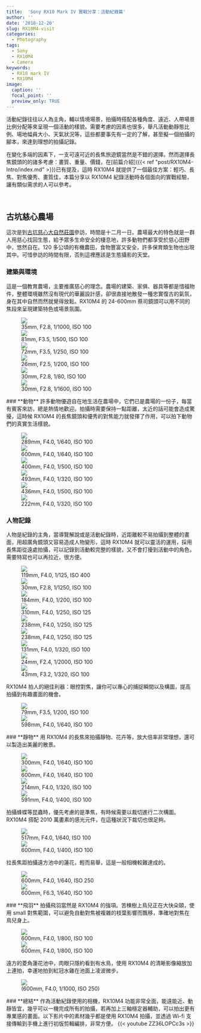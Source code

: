 ```yaml
---
title:  'Sony RX10 Mark IV 實戰分享：活動紀錄篇' 
author: ''
date: '2018-12-20'
slug: RX10M4-visit
categories:
  - Photography
tags:
  - Sony
  - RX10M4
  - Camera
keywords:
  - RX10 mark IV
  - RX10M4
image:
  caption: ''
  focal_point: ''
  preview_only: TRUE
---
```

活動紀錄往往以人為主角，輔以情境場景，拍攝時搭配各種角度、遠近、人帶場景比例分配等來呈現一個活動的樣貌。需要考慮的因素也很多，舉凡活動動靜態比例、場地幅員大小、天氣狀況等，這些都要事先有一定的了解，甚至擬一個拍攝的腳本，來達到理想的拍攝記錄。

在變化多端的因素下，一支可遠可近的長焦旅遊鏡當然是不錯的選擇。然而選擇長焦鏡頭的的諸多考慮：畫質、重量、價錢，在[前篇介紹]({{< ref "post/RX10M4-Intro/index.md" >}})已有提及，這時 RX10M4 就提供了一個最佳方案：輕巧、長焦、對焦優秀、畫質佳，本篇分享以 RX10M4 紀錄活動時各個面向的實戰經驗，讓有類似需求的人可以參考。

<br />

## **古坑慈心農場**

這次是到[古坑慈心大自然莊園](https://www.facebook.com/ORGANIC.FARM151/?rf=559412750742704)參訪，時間是十二月一日。農場最大的特色就是一群人用慈心找回生態，給予眾多生命安全的棲息地，許多動物們都享受於慈心田野中，悠然自在。120 多公頃的有機農田，食物豐富又安全，許多保育類生物也出現其中。可惜參訪的時間有限，否則這裡應該是生態攝影的天堂。

### **建築與環境**
這是一個教育農場，主要推廣慈心的理念。農場的建築、家俱、器具等都是惜福物件，整體環境雖然沒有現代的華麗設計感，卻很直接地散發一種忠實復古的氣氛，身在其中自然而然就覺得放鬆。RX10M4 的 24-600mm 蔡司鏡頭可以用不同的焦段來呈現建築特色或場景氛圍。
<figure>  
<img src="farm-1.jpg"><figcaption>35mm, F2.8, 1/1000, ISO 100</figcaption>
<img src="farm-2.jpg"><figcaption>81mm, F3.5, 1/500, ISO 100</figcaption>
<img src="farm-3.jpg"><figcaption>72mm, F3.5, 1/250, ISO 100</figcaption>
<img src="farm-4.jpg"><figcaption>26mm, F2.5, 1/200, ISO 100</figcaption>
<img src="farm-5.jpg"><figcaption>30mm, F2.8, 1/80, ISO 100</figcaption>
<img src="farm-6.jpg"><figcaption>30mm, F2.8, 1/1600, ISO 100</figcaption>
</figure>
### **動物**
許多動物優遊自在地生活在農場中，它們已是農場的一份子，每當有賓客來訪，總是熱情地歡迎。拍攝時需要保持一點距離，太近的話可能會造成驚擾，這時候 RX10M4 的長焦鏡頭和優秀的對焦能力就發揮了作用，可以拍下動物們的真實生活樣貌。
<figure>  
<img src="animals-1.jpg"><figcaption>289mm, F4.0, 1/640, ISO 100</figcaption>
<img src="animals-2.jpg"><figcaption>600mm, F4.0, 1/640, ISO 100</figcaption>
<img src="animals-3.jpg"><figcaption>400mm, F4.0, 1/500, ISO 100</figcaption>
<img src="animals-4.jpg"><figcaption>493mm, F4.0, 1/320, ISO 100</figcaption>
<img src="animals-5.jpg"><figcaption>436mm, F4.0, 1/500, ISO 100</figcaption>
<img src="animals-6.jpg"><figcaption>222mm, F4.0, 1/320, ISO 100</figcaption>
</figure>

### **人物記錄**
人物是紀錄的主角，當導覽解說或是活動紀錄時，近距離較不易拍攝到整體的畫面，用超廣角鏡頭又容易造成人物變形，這時 RX10M4 就可以靈活的運用，採用長焦距從遠處拍攝，可以記錄到活動較完整的樣貌，又不會打擾到活動中的角色，需要特寫也可以再拉近，很方便。
<figure>  
<img src="action-1.jpg"><figcaption>119mm, F4.0, 1/125, ISO 400</figcaption>
<img src="action-2.jpg"><figcaption>30mm, F2.8, 1/1250, ISO 100</figcaption>
<img src="action-3.jpg"><figcaption>184mm, F4.0, 1/200, ISO 100</figcaption>
<img src="action-4.jpg"><figcaption>310mm, F4.0, 1/250, ISO 125</figcaption>
<img src="action-5.jpg"><figcaption>238mm, F4.0, 1/250, ISO 125</figcaption>
<img src="action-6.jpg"><figcaption>238mm, F4.0, 1/250, ISO 125</figcaption>
<img src="action-7.jpg"><figcaption>131mm, F4.0, 1/320, ISO 100</figcaption>
<img src="action-8.jpg"><figcaption>24mm, F2.4, 1/2000, ISO 100</figcaption>
<img src="action-9.jpg"><figcaption>43mm, F3.2, 1/320, ISO 100</figcaption>
</figure>

RX10M4 拍人的絕佳利器：眼控對焦，讓你可以專心的捕捉瞬間以及構圖，提高拍攝到有趣畫面的機會。
<figure>  
<img src="eye-af-1.jpg"><figcaption>79mm, F3.5, 1/200, ISO 100</figcaption>
<img src="eye-af-2.jpg"><figcaption>598mm, F4.0, 1/640, ISO 100</figcaption>
</figure>
### **靜物**
用 RX10M4 的長焦來拍攝靜物、花卉等，放大倍率非常理想，還可以製造出美麗的散景。
<figure>  
<img src="flower-1.jpg"><figcaption>300mm, F4.0, 1/640, ISO 100</figcaption>
<img src="flower-2.jpg"><figcaption>600mm, F4.0, 1/640, ISO 100</figcaption>
<img src="flower-3.jpg"><figcaption>214mm, F4.0, 1/320, ISO 100</figcaption>
<img src="flower-4.jpg"><figcaption>591mm, F4.0, 1/400, ISO 100</figcaption>
</figure>
拍攝蜂蝶等昆蟲時，優先考慮的是準焦，有時候需要以裁切進行二次構圖。 RX10M4 搭配 2010 萬畫素的感光元件，在這種狀況下裁切也很足夠。
<figure>  
<img src="butterfly-1.jpg"><figcaption>517mm, F4.0, 1/640, ISO 100</figcaption>
<img src="bee-1.jpg"><figcaption>600mm, F4.0, 1/400, ISO 100</figcaption>
</figure>
拉長焦距拍攝遠方池中的蓮花，輕而易舉，這是一般相機較難達成的。
<figure>  
<img src="flower-5.jpg"><figcaption>600mm, F4.0, 1/640, ISO 250</figcaption>
<img src="flower-6.jpg"><figcaption>600mm, F6.3, 1/640, ISO 100</figcaption>
</figure>
### **飛羽**
拍攝飛羽當然是 RX10M4 的強項。苦楝樹上鳥兒正在大快朵頤，使用 small 對焦範圍，可以避免自動對焦被複雜的枝葉影響而飄移，準確地對焦在鳥兒身上。
<figure>  
<img src="bird-1.jpg"><figcaption>600mm, F4.0, 1/800, ISO 100</figcaption>
<img src="bird-2.jpg"><figcaption>600mm, F4.0, 1/800, ISO 100</figcaption>
</figure>
遠方的菱角蓮花池中，肉眼只隱約看到有水鳥，使用 RX10M4 的清晰影像縮放加上連拍，幸運地拍到紅冠水雞在池面上凌波微步。
<figure>  
<img src="Gallinula.gif"><figcaption>(600mm, F4.0, 1/1000, ISO 250)</figcaption>
</figure> 
### **總結**
作為活動紀錄使用的相機，RX10M4 功能非常全面，能遠能近、動靜皆宜，幾乎可以一機完成所有的拍攝，若再加上三軸穩定器輔助，可以拍出更有專業感的畫面。以下影片中的素材幾乎都是使用 RX10M4 拍攝，並透過 Wi-fi 支接傳輸到手機上進行初版剪輯編排，非常方便。
{{< youtube ZZ36LOPCc3s >}}